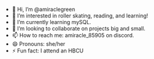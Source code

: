 - 👋 Hi, I’m @amiraclegreen
- 👀 I’m interested in roller skating, reading, and learning!
- 🌱 I’m currently learning mySQL.
- 💞️ I’m looking to collaborate on projects big and small. 
- 📫 How to reach me: amiracle_85905 on discord.
- 😄 Pronouns: she/her
- ⚡ Fun fact: I attend an HBCU

<!---
amiraclegreen/amiraclegreen is a ✨ special ✨ repository because its `README.md` (this file) appears on your GitHub profile.
You can click the Preview link to take a look at your changes.
--->
